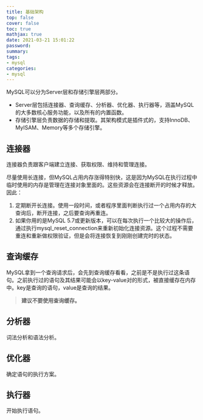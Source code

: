 ```yaml
---
title: 基础架构
top: false
cover: false
toc: true
mathjax: true
date: 2021-03-21 15:01:22
password:
summary:
tags:
- mysql
categories:
- mysql
---
```


MySQL可以分为Server层和存储引擎层两部分。

- Server层包括连接器、查询缓存、分析器、优化器、执行器等，涵盖MySQL的大多数核心服务功能，以及所有的内置函数。
- 存储引擎层负责数据的存储和提取。其架构模式是插件式的，支持InnoDB、MyISAM、Memory等多个存储引擎。

## **连接器**

连接器负责跟客户端建立连接、获取权限、维持和管理连接。

尽量使用长连接，但MySQL占用内存涨得特别快，这是因为MySQL在执行过程中临时使用的内存是管理在连接对象里面的。这些资源会在连接断开的时候才释放。因此：

1. 定期断开长连接。使用一段时间，或者程序里面判断执行过一个占用内存的大查询后，断开连接，之后要查询再重连。
2. 如果你用的是MySQL 5.7或更新版本，可以在每次执行一个比较大的操作后，通过执行mysql_reset_connection来重新初始化连接资源。这个过程不需要重连和重新做权限验证，但是会将连接恢复到刚刚创建完时的状态。

## **查询缓存**

MySQL拿到一个查询请求后，会先到查询缓存看看，之前是不是执行过这条语句。之前执行过的语句及其结果可能会以key-value对的形式，被直接缓存在内存中。key是查询的语句，value是查询的结果。

> **建议不要使用查询缓存。**

## **分析器**

词法分析和语法分析。

## **优化器**

确定语句的执行方案。

## **执行器**

开始执行语句。

